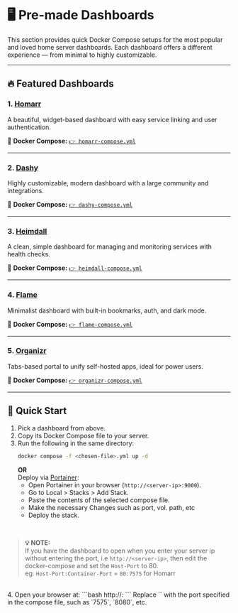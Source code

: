# 🖥️ Pre-made Dashboards

This section provides quick Docker Compose setups for the most popular and loved home server dashboards. Each dashboard offers a different experience — from minimal to highly customizable.

---

## 🔥 Featured Dashboards

### 1. [Homarr](https://github.com/ajnart/homarr)
A beautiful, widget-based dashboard with easy service linking and user authentication.

📁 **Docker Compose:** [`👉 homarr-compose.yml`](Docker%20Compose/homarr.yml)

---

### 2. [Dashy](https://github.com/Lissy93/dashy)
Highly customizable, modern dashboard with a large community and integrations.

📁 **Docker Compose:** [`👉 dashy-compose.yml`](Docker%20Compose/dashy.yml)

---

### 3. [Heimdall](https://github.com/linuxserver/Heimdall)
A clean, simple dashboard for managing and monitoring services with health checks.

📁 **Docker Compose:** [`👉 heimdall-compose.yml`](Docker%20Compose/heimdall.yml)

---

### 4. [Flame](https://github.com/pawelmalak/flame)
Minimalist dashboard with built-in bookmarks, auth, and dark mode.

📁 **Docker Compose:** [`👉 flame-compose.yml`](Docker%20Compose/flame.yml)

---

### 5. [Organizr](https://github.com/causefx/Organizr)
Tabs-based portal to unify self-hosted apps, ideal for power users.

📁 **Docker Compose:** [`👉 organizr-compose.yml`](Docker%20Compose/organizr.yml)

---

## 🚀 Quick Start

1. Pick a dashboard from above.
2. Copy its Docker Compose file to your server.
3. Run the following in the same directory:
    ```bash
    docker compose -f <chosen-file>.yml up -d
    ```
    **OR<br>**
   Deploy via [Portainer](https://www/portainer.io):<br>
   - Open Portainer in your browser (`http://<server-ip>:9000`).
   - Go to Local > Stacks > Add Stack.
   - Paste the contents of the selected compose file.
   - Make the necessary Changes such as port, vol. path, etc
   - Deploy the stack.
    
<br>

>**💡 NOTE:**<br>
> If you have the dashboard to open when you enter your server ip without entering the port, i.e `http://<server-ip>`, then edit the docker-compose and set the `Host-Port` to 80.<br>
> eg. `Host-Port:Container-Port` = `80:7575` for Homarr

<br>
4. Open your browser at:
    ```bash
    http://<your-server-ip>:<dashboard-port>
    ```
Replace `<dashboard-port>` with the port specified in the compose file, such as `7575`, `8080`, etc.



